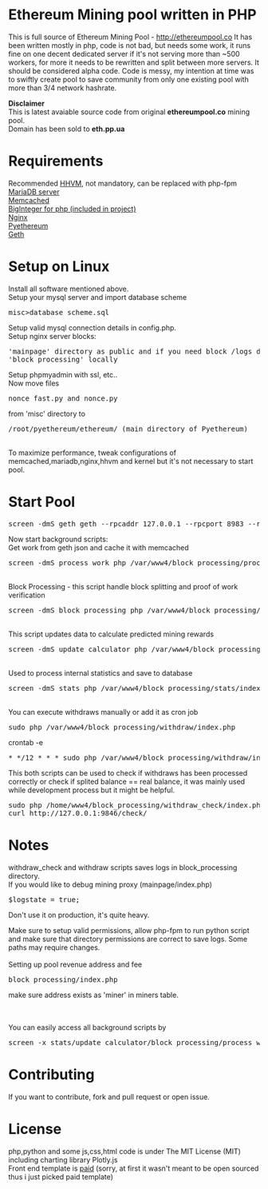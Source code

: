 # Ethereum Mining pool written in PHP
This is full source of Ethereum Mining Pool - http://ethereumpool.co It has been written mostly in php, code is not bad, but needs some work, it runs fine on one decent dedicated server if it's not serving more than ~500 workers, for more it needs to be rewritten and split between more servers. It should be considered alpha code. Code is messy, my intention at time was to swiftly create pool to save community from only one existing pool with more than 3/4 network hashrate.

<b>Disclaimer</b><br>
This is latest avaiable source code from original <b>ethereumpool.co</b> mining pool.<br>Domain has been sold to <b>eth.pp.ua</b>

# Requirements
Recommended <a href="https://github.com/facebook/hhvmHHVM" target="_blank">HHVM</a>, not mandatory, can be replaced with php-fpm<br>
<a href="https://mariadb.org" target="_blank">MariaDB server</a><br>
<a href="http://memcached.org" target="_blank">Memcached</a><br>
<a href="https://github.com/phpseclib/phpseclib/blob/master/phpseclib/Math/BigInteger.php" target="_blank">BigInteger for php (included in project)</a><br>
<a href="http://nginx.org" target="_blank">Nginx</a><br>
<a href="https://github.com/ethereum/pyethereum" target="_blank">Pyethereum</a><br>
<a href="https://github.com/ethereum/go-ethereum" target="_blank">Geth</a><br>

# Setup on Linux
Install all software mentioned above.<br>
Setup your mysql server and import database scheme <pre>misc>database_scheme.sql</pre>
Setup valid mysql connection details in config.php.
<br>
Setup nginx server blocks:
<pre>'mainpage' directory as public and if you need block /logs directory
'block_processing' locally
</pre>
Setup phpmyadmin with ssl, etc..<br>
Now move files <pre>nonce_fast.py and nonce.py</pre> from 'misc' directory to <pre>/root/pyethereum/ethereum/ (main directory of Pyethereum)</pre><br>
To maximize performance, tweak configurations of memcached,mariadb,nginx,hhvm and kernel but it's not necessary to start pool.<br>

# Start Pool
<pre>screen -dmS geth geth --rpcaddr 127.0.0.1 --rpcport 8983 --rpc --unlock Address</pre>

Now start background scripts:<br>
Get work from geth json and cache it with memcached
<pre>screen -dmS process_work php /var/www4/block_processing/process_work/index.php</pre>
<br>Block Processing - this script handle block splitting and proof of work verification
<pre>screen -dmS block_processing php /var/www4/block_processing/index.php</pre>
<br>This script updates data to calculate predicted mining rewards
<pre>screen -dmS update_calculator php /var/www4/block_processing/update_calculator/index.php</pre>
<br>Used to process internal statistics and save to database
<pre>screen -dmS stats php /var/www4/block_processing/stats/index.php</pre>

<br>
You can execute withdraws manually or add it as cron job
<pre>sudo php /var/www4/block_processing/withdraw/index.php</pre>

crontab -e
<pre>* */12 * * * sudo php /var/www4/block_processing/withdraw/index.php</pre>

This both scripts can be used to check if withdraws has been processed correctly or check if splited balance == real balance, it was mainly used while development process but it might be helpful.
<pre>
sudo php /home/www4/block_processing/withdraw_check/index.php
curl http://127.0.0.1:9846/check/</pre>

# Notes
withdraw_check and withdraw scripts saves logs in block_processing directory.<br>
If you would like to debug mining proxy (mainpage/index.php)
<pre>$logstate = true;</pre>
Don't use it on production, it's quite heavy.<br>

Make sure to setup valid permissions, allow php-fpm to run python script and make sure that directory permissions are correct to save logs.
Some paths may require changes.<br>
<br>
Setting up pool revenue address and fee<br>
<pre>block_processing/index.php</pre>make sure address exists as 'miner' in miners table.

<br><br>
You can easily access all background scripts by
<pre>
screen -x stats/update_calculator/block_processing/process_work/geth</pre>

# Contributing
If you want to contribute, fork and pull request or open issue.


# License
php,python and some js,css,html code is under The MIT License (MIT) including charting library Plotly.js <br>
Front end template is [paid](http://themes.3rdwavemedia.com/website-templates/responsive-bootstrap-theme-web-development-agencies-devstudio) (sorry, at first it wasn't meant to be open sourced thus i just picked paid template)
